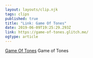 ```yaml
---
layout: layouts/clip.njk 
tags: clips 
published: true 
title: "Link: Game Of Tones" 
date: 2019-06-09T19:25:29.293Z 
link: https://game-of-tones.glitch.me/ 
ogtype: article 
---
```

[Game Of Tones](https://game-of-tones.glitch.me/) 
Game of Tones